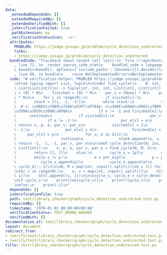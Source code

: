 ```yaml
---
data:
  _extendedDependsOn: []
  _extendedRequiredBy: []
  _extendedVerifiedWith: []
  _isVerificationFailed: true
  _pathExtension: py
  _verificationStatusIcon: ':x:'
  attributes:
    PROBLEM: https://judge.yosupo.jp/problem/cycle_detection_undirected
    links:
    - https://judge.yosupo.jp/problem/cycle_detection_undirected
  bundledCode: "Traceback (most recent call last):\n  File \"/opt/hostedtoolcache/PyPy/3.7.13/x64/site-packages/onlinejudge_verify/documentation/build.py\"\
    , line 71, in _render_source_code_stat\n    bundled_code = language.bundle(stat.path,\
    \ basedir=basedir, options={'include_paths': [basedir]}).decode()\n  File \"/opt/hostedtoolcache/PyPy/3.7.13/x64/site-packages/onlinejudge_verify/languages/python.py\"\
    , line 96, in bundle\n    raise NotImplementedError\nNotImplementedError\n"
  code: "# verification-helper: PROBLEM https://judge.yosupo.jp/problem/cycle_detection_undirected\n\
    \nfrom typing import List, Tuple\n\n\ndef find_cycle(\n    N: int, M: int, G:\
    \ List[List[int]]\n) -> Tuple[int, int, int, List[int], List[int]]:\n    visited\
    \ = [0] * N\n    finished = [0] * M\n    par_v = [None] * N\n    par_e = [None]\
    \ * N\n\n    for i in range(N):\n        if visited[i]:\n            continue\n\
    \        stack = [(i, -1, -1)]\n        while stack:\n            v, p, e = stack.pop()\
    \  # v: \u9802\u70B9\u756A\u53F7\uFF64p: v\u306E\u89AA\u9802\u70B9,e: v\u3068\u63A5\
    \u7D9A\u3059\u308B\u8FBA\n            if e != -1 and finished[e]:\n          \
    \      continue\n            if visited[v]:\n                par_v[v] = p\n  \
    \              if e != -1:\n                    par_e[v] = e\n               \
    \ return v, p, e, par_v, par_e\n            visited[v] = 1\n            if e !=\
    \ -1:\n                par_e[v] = e\n                finished[e] = 1\n       \
    \     par_v[v] = p\n            for u, e in G[v]:\n                if finished[e]:\n\
    \                    continue\n                stack.append((u, v, e))\n\n   \
    \ return -1, -1, -1, par_v, par_e\n\n\ndef cycle_detection(N: int, M: int, G:\
    \ List[int]):\n    v, p, e, par_v, par_e = find_cycle(N, M, G)\n    if p == -1:\n\
    \        return [], []\n    else:\n        cycle_v = [p]\n        cycle_e = [e]\n\
    \        while v != p:\n            e = par_e[p]\n            p = par_v[p]\n \
    \           cycle_v.append(p)\n            cycle_e.append(e)\n        return cycle_v[::-1],\
    \ cycle_e[::-1]\n\n\nN, M = map(int, input().split())\nG = [[] for _ in range(N)]\n\
    \nfor i in range(M):\n    u, v = map(int, input().split())\n    G[u].append((v,\
    \ i))\n    G[v].append((u, i))\n\n\ncycle_v, cycle_e = cycle_detection(N, M, G)\n\
    \nif cycle_v:\n    print(len(cycle_v))\n    print(*cycle_v)\n    print(*cycle_e)\n\
    \nelse:\n    print(-1)\n"
  dependsOn: []
  isVerificationFile: true
  path: test/library_checker/graph/cycle_detection_undirected.test.py
  requiredBy: []
  timestamp: '1970-01-01 00:00:00+00:00'
  verificationStatus: TEST_WRONG_ANSWER
  verifiedWith: []
documentation_of: test/library_checker/graph/cycle_detection_undirected.test.py
layout: document
redirect_from:
- /verify/test/library_checker/graph/cycle_detection_undirected.test.py
- /verify/test/library_checker/graph/cycle_detection_undirected.test.py.html
title: test/library_checker/graph/cycle_detection_undirected.test.py
---
```

